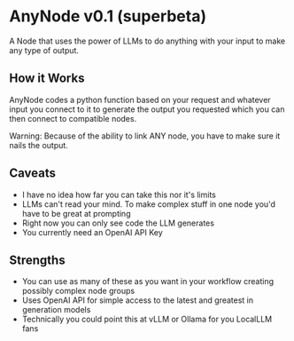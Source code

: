 # AnyNode v0.1 (superbeta)

A Node that uses the power of LLMs to do anything with your input to make any type of output.

## How it Works

AnyNode codes a python function based on your request and whatever input you connect to it to generate the output you requested which you can then connect to compatible nodes.

Warning: Because of the ability to link ANY node, you have to make sure it nails the output. 

## Caveats
- I have no idea how far you can take this nor it's limits
- LLMs can't read your mind. To make complex stuff in one node you'd have to be great at prompting
- Right now you can only see code the LLM generates
- You currently need an OpenAI API Key

## Strengths
- You can use as many of these as you want in your workflow creating possibly complex node groups
- Uses OpenAI API for simple access to the latest and greatest in generation models
- Technically you could point this at vLLM or Ollama for you LocalLLM fans
